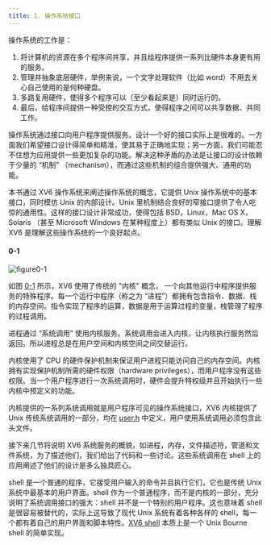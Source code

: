```yaml
---
title: 1. 操作系统接口
---
```


操作系统的工作是：

1. 将计算机的资源在多个程序间共享，并且给程序提供一系列比硬件本身更有用的服务。
2. 管理并抽象底层硬件，举例来说，一个文字处理软件（比如 word）不用去关心自己使用的是何种硬盘。
3. 多路复用硬件，使得多个程序可以（至少看起来是）同时运行的。
4. 最后，给程序间提供一种受控的交互方式，使得程序之间可以共享数据、共同工作。

操作系统通过接口向用户程序提供服务。设计一个好的接口实际上是很难的。一方面我们希望接口设计得简单和精准，使其易于正确地实现；另一方面，我们可能忍不住想为应用提供一些更加复杂的功能。解决这种矛盾的办法是让接口的设计依赖于少量的 “机制” （mechanism），而通过这些机制的组合提供强大、通用的功能。

本书通过 XV6 操作系统来阐述操作系统的概念，它提供 Unix 操作系统中的基本接口，同时模仿 Unix 的内部设计。Unix 里机制结合良好的窄接口提供了令人吃惊的通用性。这样的接口设计非常成功，使得包括 BSD，Linux，Mac OS X，Solaris （甚至 Microsoft Windows 在某种程度上）都有类似 Unix 的接口。理解 XV6 是理解这些操作系统的一个良好起点。

#### 0-1

![figure0-1](https://raw.githubusercontent.com/wiki/professordeng/blog/xv6/0-1.png)

如图 [0-1](#0-1) 所示，XV6 使用了传统的 "内核" 概念， 一个向其他运行中程序提供服务的特殊程序。每一个运行中程序（称之为 “进程”）都拥有包含指令、数据、栈的内存空间。指令实现了程序的运算，数据是用于运算过程的变量，栈管理了程序的过程调用。

进程通过 “系统调用” 使用内核服务。系统调用会进入内核，让内核执行服务然后返回。所以进程总是在用户空间和内核空间之间交替运行。

内核使用了 CPU 的硬件保护机制来保证用户进程只能访问自己的内存空间。内核拥有实现保护机制所需的硬件权限（hardware privileges），而用户程序没有这些权限。当一个用户程序进行一次系统调用时，硬件会提升特权级并且开始执行一些内核中预定义的功能。

内核提供的一系列系统调用就是用户程序可见的操作系统接口，XV6 内核提供了 Unix 传统系统调用的一部分，均在 [user.h](https://github.com/professordeng/xv6-expansion/blob/master/user.h#L4) 中定义，用户使用系统调用必须包含此头文件。

接下来几节将说明 XV6 系统服务的概貌，如进程，内存，文件描述符，管道和文件系统，为了描述他们，我们给出了代码和一些讨论。这些系统调用在 shell 上的应用阐述了他们的设计是多么独具匠心。

shell 是一个普通的程序，它接受用户输入的命令并且执行它们，它也是传统 Unix 系统中最基本的用户界面。shell 作为一个普通程序，而不是内核的一部分，充分说明了系统调用接口的强大：shell 并不是一个特别的用户程序。这也意味着 shell 是很容易被替代的，实际上这导致了现代 Unix 系统有着各种各样的 shell，每一个都有着自己的用户界面和脚本特性。[XV6 shell](https://github.com/professordeng/xv6-expansion/blob/master/sh.c) 本质上是一个 Unix Bourne shell 的简单实现。


